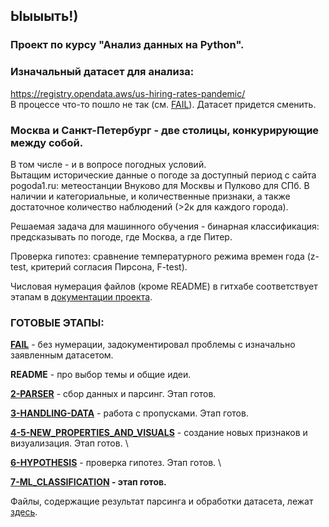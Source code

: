 ## Ыыыыть!)

### Проект по курсу "Анализ данных на Python". 

### Изначальный датасет для анализа:
https://registry.opendata.aws/us-hiring-rates-pandemic/ \
В процессе что-то пошло не так (см. [FAIL](https://github.com/ergosummer/cantcomeupwithaname/blob/main/FAIL.ipynb)). 
Датасет придется сменить. 

### Москва и Санкт-Петербург - две столицы, конкурирующие между собой.
В том числе - и в вопросе погодных условий. \
Вытащим исторические данные о погоде за доступный период с сайта pogoda1.ru: метеостанции Внуково для Москвы и Пулково для СПб.
В наличии и категориальные, и количественные признаки, а также достаточное количество наблюдений (>2к для каждого города).

Решаемая задача для машинного обучения - бинарная классификация: предсказывать по погоде, где Москва, а где Питер.

Проверка гипотез: сравнение температурного режима времен года (z-test, критерий согласия Пирсона, F-test). 

Числовая нумерация файлов (кроме README) в гитхабе соответствует этапам в [документации проекта](https://github.com/hse-econ-data-science/andan_2023/blob/main/project_rules.md).

### ГОТОВЫЕ ЭТАПЫ:
**[FAIL](https://github.com/ergosummer/cantcomeupwithaname/blob/main/FAIL.ipynb)** - без нумерации, задокументировал проблемы с изначально заявленным датасетом.

**README** - про выбор темы и общие идеи.

**[2-PARSER](https://github.com/ergosummer/cantcomeupwithaname/tree/main/2-PARSER)** - сбор данных и парсинг. Этап готов.

**[3-HANDLING-DATA](https://github.com/ergosummer/cantcomeupwithaname/tree/main/3-HANDLING-DATA)** - работа с пропусками. Этап готов.

**[4-5-NEW_PROPERTIES_AND_VISUALS](https://github.com/ergosummer/cantcomeupwithaname/tree/main/4_5-NEW_PROPERTIES_AND_VISUALS)** - создание новых признаков и визуализация. Этап готов. \

**[6-HYPOTHESIS](https://github.com/ergosummer/cantcomeupwithaname/tree/main/6_HYPOTHESIS)** - проверка гипотез. Этап готов. \ 

**[7-ML_CLASSIFICATION](https://github.com/ergosummer/cantcomeupwithaname/tree/main/7-ML_CLASSIFICATION) - этап готов.**

Файлы, содержащие результат парсинга и обработки датасета, лежат [здесь](https://github.com/ergosummer/cantcomeupwithaname/tree/main/data_after_scrapping). 
